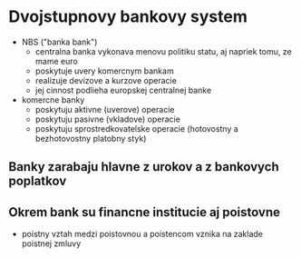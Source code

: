 # Dvojstupnovy bankovy system
- NBS ("banka bank")
  - centralna banka vykonava menovu politiku statu, aj napriek tomu, ze mame euro
  - poskytuje uvery komercnym bankam
  - realizuje devizove a kurzove operacie
  - jej cinnost podlieha europskej centralnej banke
- komercne banky
  - poskytuju aktivne (uverove) operacie
  - poskytuju pasivne (vkladove) operacie
  - poskytuju sprostredkovatelske operacie (hotovostny a bezhotovostny platobny styk)

## Banky zarabaju hlavne z urokov a z bankovych poplatkov

## Okrem bank su financne institucie aj poistovne
- poistny vztah medzi poistovnou a poistencom vznika na zaklade poistnej zmluvy

